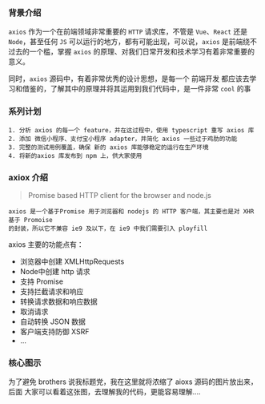  ### 背景介绍
 
`axios` 作为一个在前端领域非常重要的 `HTTP` 请求库，不管是 `Vue`、`React` 还是 `Node`，甚至任何 `JS` 可以运行的地方，都有可能出现，可以说，`axios` 是前端绕不过去的一个槛，掌握 `axios` 的原理、对我们日常开发和技术学习有着非常重要的意义。
    
同时，`axios` 源码中，有着非常优秀的设计思想，是每一个 前端开发 都应该去学习和借鉴的，了解其中的原理并将其运用到我们代码中，是一件非常 `cool` 的事

### 系列计划
    
    1. 分析 axios 的每一个 feature，并在这过程中，使用 typescript 重写 axios 库
    2. 添加 微信小程序、支付宝小程序 adapter，并简化 axios 一些过于鸡肋的功能
    3. 完整的测试用例覆盖，确保 新的 axios 库能够稳定的运行在生产环境
    4. 将新的axios 库发布到 npm 上，供大家使用

###  axiox 介绍

> Promise based HTTP client for the browser and node.js 

    axios 是一个基于Promise 用于浏览器和 nodejs 的 HTTP 客户端，其主要也是对 XHR 基于 Promoise 
    的封装，所以它不兼容 ie9 及以下，在 ie9 中我们需要引入 ployfill

axios 主要的功能点有：

* 浏览器中创建 XMLHttpRequests
* Node中创建 http 请求
* 支持 Promise
* 支持拦截请求和响应
* 转换请求数据和响应数据
* 取消请求
* 自动转换 JSON 数据
* 客户端支持防御 XSRF
* ...

### 核心图示

为了避免 brothers 说我标题党，我在这里就将浓缩了 aioxs 源码的图片放出来，后面
大家可以看着这张图，去理解我的代码，更能容易理解....




